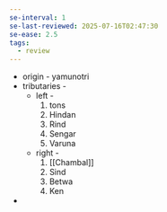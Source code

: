 ```yaml
---
se-interval: 1
se-last-reviewed: 2025-07-16T02:47:30
se-ease: 2.5
tags:
  - review
---
```

- origin - yamunotri
- tributaries - 
	- left - 
		1. tons
		2. Hindan
		3. Rind
		4. Sengar
		5. Varuna
	- right -
		1. [[Chambal]]
		2. Sind
		3. Betwa 
		4. Ken
- 